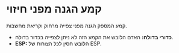 # קמע הגנה מפני חיזוי

קמע המספק הגנה מפני צפייה מרחוק וקריאת מחשבות.

- **כדורי בדולח:** האדם הלובש את הקמע הזה לא ניתן לצפייה בכדור בדולח.
- **ESP:** הלובש חסין לכל הצורות של ESP.